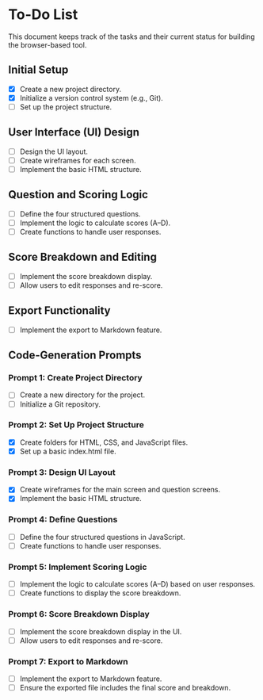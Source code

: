 # To-Do List

This document keeps track of the tasks and their current status for building the browser-based tool.

## Initial Setup
- [X] Create a new project directory.
- [X] Initialize a version control system (e.g., Git).
- [ ] Set up the project structure.

## User Interface (UI) Design
- [ ] Design the UI layout.
- [ ] Create wireframes for each screen.
- [ ] Implement the basic HTML structure.

## Question and Scoring Logic
- [ ] Define the four structured questions.
- [ ] Implement the logic to calculate scores (A–D).
- [ ] Create functions to handle user responses.

## Score Breakdown and Editing
- [ ] Implement the score breakdown display.
- [ ] Allow users to edit responses and re-score.

## Export Functionality
- [ ] Implement the export to Markdown feature.

## Code-Generation Prompts
### Prompt 1: Create Project Directory
- [ ] Create a new directory for the project.
- [ ] Initialize a Git repository.

### Prompt 2: Set Up Project Structure
- [X] Create folders for HTML, CSS, and JavaScript files.
- [X] Set up a basic index.html file.

### Prompt 3: Design UI Layout
- [X] Create wireframes for the main screen and question screens.
- [X] Implement the basic HTML structure.

### Prompt 4: Define Questions
- [ ] Define the four structured questions in JavaScript.
- [ ] Create functions to handle user responses.

### Prompt 5: Implement Scoring Logic
- [ ] Implement the logic to calculate scores (A–D) based on user responses.
- [ ] Create functions to display the score breakdown.

### Prompt 6: Score Breakdown Display
- [ ] Implement the score breakdown display in the UI.
- [ ] Allow users to edit responses and re-score.

### Prompt 7: Export to Markdown
- [ ] Implement the export to Markdown feature.
- [ ] Ensure the exported file includes the final score and breakdown.
